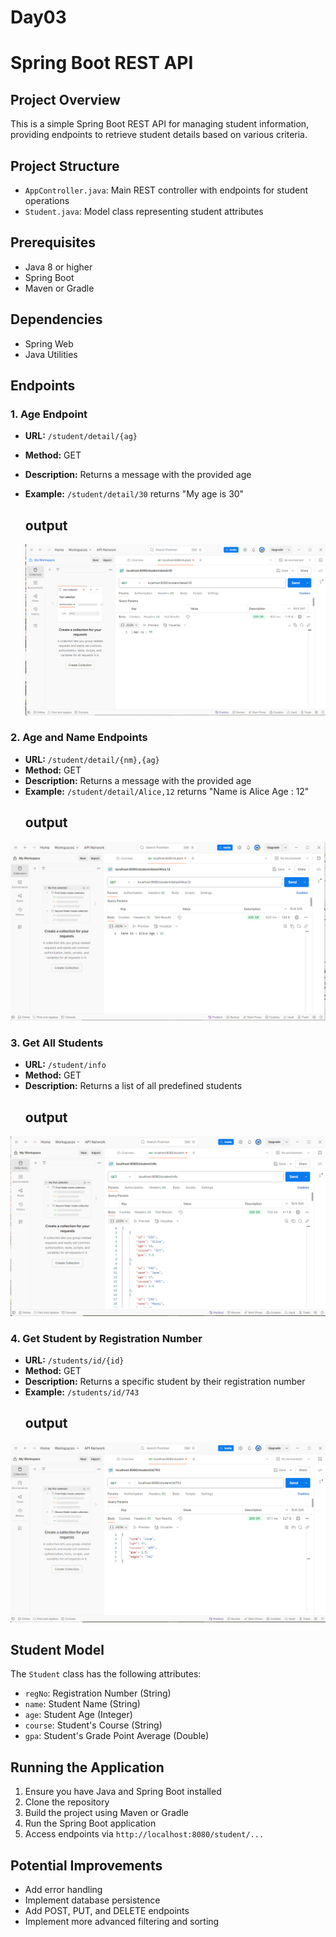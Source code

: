 # Day03

# Spring Boot REST API

## Project Overview
This is a simple Spring Boot REST API for managing student information, providing endpoints to retrieve student details based on various criteria.

## Project Structure
- `AppController.java`: Main REST controller with endpoints for student operations
- `Student.java`: Model class representing student attributes

## Prerequisites
- Java 8 or higher
- Spring Boot
- Maven or Gradle

## Dependencies
- Spring Web
- Java Utilities

## Endpoints

### 1. Age Endpoint
- **URL:** `/student/detail/{ag}`
- **Method:** GET
- **Description:** Returns a message with the provided age
- **Example:** `/student/detail/30` returns "My age is 30"
    ## output

     ![four](/outputs/4.PNG)

### 2. Age and Name Endpoints
- **URL:** `/student/detail/{nm},{ag}`
- **Method:** GET
- **Description:** Returns a message with the provided age
- **Example:** `/student/detail/Alice,12` returns "Name is Alice Age : 12"
    ## output

     
![three](/outputs/3.PNG)
      

### 3. Get All Students
- **URL:** `/student/info`
- **Method:** GET
- **Description:** Returns a list of all predefined students
    ## output

![one](/outputs/1.PNG)

### 4. Get Student by Registration Number
- **URL:** `/students/id/{id}`
- **Method:** GET
- **Description:** Returns a specific student by their registration number
- **Example:** `/students/id/743`
     ## output

![two](/outputs/2.PNG) 
    
## Student Model
The `Student` class has the following attributes:
- `regNo`: Registration Number (String)
- `name`: Student Name (String)
- `age`: Student Age (Integer)
- `course`: Student's Course (String)
- `gpa`: Student's Grade Point Average (Double)


## Running the Application
1. Ensure you have Java and Spring Boot installed
2. Clone the repository
3. Build the project using Maven or Gradle
4. Run the Spring Boot application
5. Access endpoints via `http://localhost:8080/student/...`

## Potential Improvements
- Add error handling
- Implement database persistence
- Add POST, PUT, and DELETE endpoints
- Implement more advanced filtering and sorting

